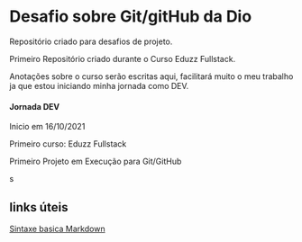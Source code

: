 # Desafio sobre Git/gitHub da Dio
Repositório criado para desafios de projeto.

Primeiro Repositório criado durante o Curso Eduzz Fullstack.

Anotações sobre o curso serão escritas aqui, facilitará muito o meu trabalho ja que estou iniciando minha jornada como DEV.

#### Jornada DEV

Inicio em 16/10/2021

Primeiro curso: Eduzz Fullstack

Primeiro Projeto em Execução para Git/GitHub

s







## links úteis 
[Sintaxe basica Markdown](https://www.markdownguide.org/basic-syntax/)

